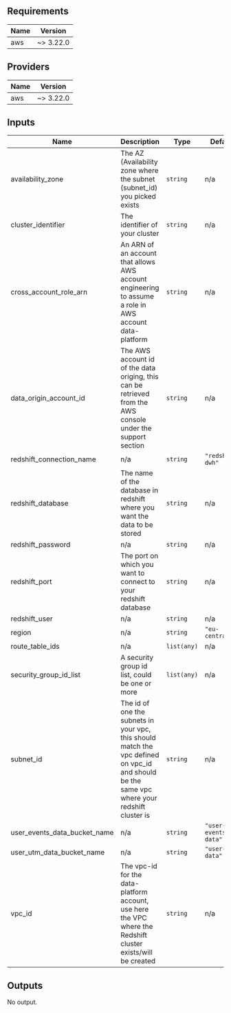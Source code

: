 ## Requirements

| Name | Version |
|------|---------|
| aws | ~> 3.22.0 |

## Providers

| Name | Version |
|------|---------|
| aws | ~> 3.22.0 |

## Inputs

| Name | Description | Type | Default | Required |
|------|-------------|------|---------|:--------:|
| availability\_zone | The AZ (Availability zone where the subnet (subnet\_id) you picked exists | `string` | n/a | yes |
| cluster\_identifier | The identifier of your cluster | `string` | n/a | yes |
| cross\_account\_role\_arn | An ARN of an account that allows AWS account engineering to assume a role in AWS account data-platform | `string` | n/a | yes |
| data\_origin\_account\_id | The AWS account id of the data origing, this can be retrieved from the AWS console under the support section | `string` | n/a | yes |
| redshift\_connection\_name | n/a | `string` | `"redshift-dwh"` | no |
| redshift\_database | The name of the database in redshift where you want the data to be stored | `string` | n/a | yes |
| redshift\_password | n/a | `string` | n/a | yes |
| redshift\_port | The port on which you want to connect to your redshift database | `string` | n/a | yes |
| redshift\_user | n/a | `string` | n/a | yes |
| region | n/a | `string` | `"eu-central-1"` | no |
| route\_table\_ids | n/a | `list(any)` | n/a | yes |
| security\_group\_id\_list | A security group id list, could be one or more | `list(any)` | n/a | yes |
| subnet\_id | The id of one the subnets in your vpc, this should match the vpc defined on vpc\_id and should be the same vpc where your redshift cluster is | `string` | n/a | yes |
| user\_events\_data\_bucket\_name | n/a | `string` | `"user-events-data"` | no |
| user\_utm\_data\_bucket\_name | n/a | `string` | `"user-utm-data"` | no |
| vpc\_id | The vpc-id for the data-platform account, use here the VPC where the Redshift cluster exists/will be created | `string` | n/a | yes |

## Outputs

No output.

